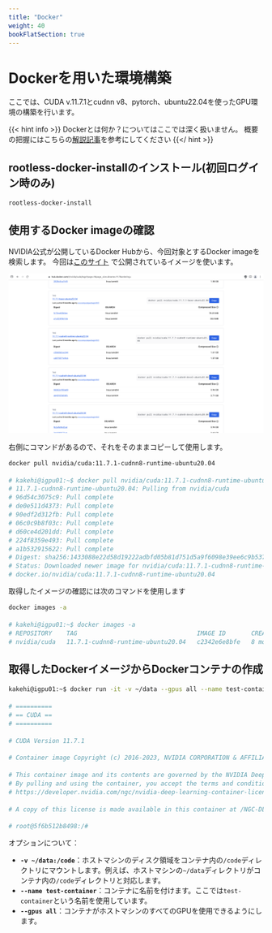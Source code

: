 ```yaml
---
title: "Docker"
weight: 40
bookFlatSection: true
---
```


# Dockerを用いた環境構築

ここでは、CUDA v.11.7.1とcudnn v8、pytorch、ubuntu22.04を使ったGPU環境の構築を行います。

{{< hint info >}}
Dockerとは何か？についてはここでは深く扱いません。
概要の把握にはこちらの[解説記事](https://knowledge.sakura.ad.jp/13265/)を参考にしてください
{{</ hint >}}

## rootless-docker-installのインストール(初回ログイン時のみ)

```sh
rootless-docker-install
```

## 使用するDocker imageの確認

NVIDIA公式が公開しているDocker Hubから、今回対象とするDocker imageを検索します。
今回は[このサイト](https://hub.docker.com/layers/nvidia/cuda/11.7.1-cudnn8-runtime-ubuntu20.04/images/sha256-2028e3ca7cf0f77554c352d9b3eabe4c2a8a46d0843dc3ed514ea6f1df77b7eb?context=explore) で公開されているイメージを使います。


![alt text](<img/tag_list.png>)

右側にコマンドがあるので、それをそのままコピーして使用します。

```sh
docker pull nvidia/cuda:11.7.1-cudnn8-runtime-ubuntu20.04

# kakehi@igpu01:~$ docker pull nvidia/cuda:11.7.1-cudnn8-runtime-ubuntu20.04
# 11.7.1-cudnn8-runtime-ubuntu20.04: Pulling from nvidia/cuda
# 96d54c3075c9: Pull complete
# de0e511d4373: Pull complete
# 90edf2d312fb: Pull complete
# 06c0c9b8f03c: Pull complete                                                                                                                                                                                                       de5c517a4a38: Pull complete                                                                                                                                                                                                       c3b1e2de66ed: Pull complete
# d60ce4d201dd: Pull complete                                                                                                                                                                                                       a3cdd5646806: Pull complete
# 224f8359e493: Pull complete
# a1b532915622: Pull complete
# Digest: sha256:1433088e22d58d19222adbfd05b81d751d5a9f6098e39ee6c9b537709d78e362
# Status: Downloaded newer image for nvidia/cuda:11.7.1-cudnn8-runtime-ubuntu20.04
# docker.io/nvidia/cuda:11.7.1-cudnn8-runtime-ubuntu20.04
```

取得したイメージの確認には次のコマンドを使用します

```sh
docker images -a

# kakehi@igpu01:~$ docker images -a
# REPOSITORY    TAG                                 IMAGE ID       CREATED         SIZE
# nvidia/cuda   11.7.1-cudnn8-runtime-ubuntu20.04   c2342e6e8bfe   8 months ago    2.92GB
```

## 取得したDockerイメージからDockerコンテナの作成

```sh
kakehi@igpu01:~$ docker run -it -v ~/data --gpus all --name test-container nvidia/cuda:11.7.1-cudnn8-runtime-ubuntu20.04

# ==========
# == CUDA ==
# ==========

# CUDA Version 11.7.1

# Container image Copyright (c) 2016-2023, NVIDIA CORPORATION & AFFILIATES. All rights reserved.

# This container image and its contents are governed by the NVIDIA Deep Learning Container License.
# By pulling and using the container, you accept the terms and conditions of this license:
# https://developer.nvidia.com/ngc/nvidia-deep-learning-container-license

# A copy of this license is made available in this container at /NGC-DL-CONTAINER-LICENSE for your convenience.

# root@5f6b512b8498:/#
```

オプションについて：

- **`-v ~/data:/code`**：ホストマシンのディスク領域をコンテナ内の`/code`ディレクトリにマウントします。例えば、ホストマシンの`~/data`ディレクトリがコンテナ内の`/code`ディレクトリと対応します。
- **`--name test-container`**：コンテナに名前を付けます。ここでは`test-container`という名前を使用しています。
- **`--gpus all`**：コンテナがホストマシンのすべてのGPUを使用できるようにします。
